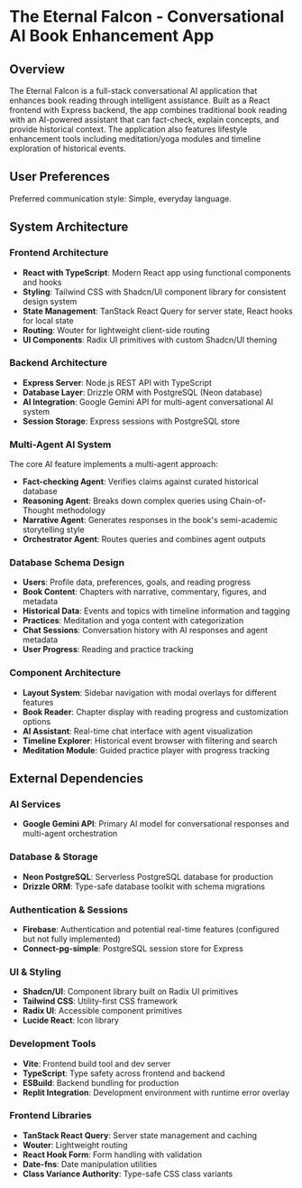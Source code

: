 # The Eternal Falcon - Conversational AI Book Enhancement App

## Overview

The Eternal Falcon is a full-stack conversational AI application that enhances book reading through intelligent assistance. Built as a React frontend with Express backend, the app combines traditional book reading with an AI-powered assistant that can fact-check, explain concepts, and provide historical context. The application also features lifestyle enhancement tools including meditation/yoga modules and timeline exploration of historical events.

## User Preferences

Preferred communication style: Simple, everyday language.

## System Architecture

### Frontend Architecture
- **React with TypeScript**: Modern React app using functional components and hooks
- **Styling**: Tailwind CSS with Shadcn/UI component library for consistent design system
- **State Management**: TanStack React Query for server state, React hooks for local state
- **Routing**: Wouter for lightweight client-side routing
- **UI Components**: Radix UI primitives with custom Shadcn/UI theming

### Backend Architecture
- **Express Server**: Node.js REST API with TypeScript
- **Database Layer**: Drizzle ORM with PostgreSQL (Neon database)
- **AI Integration**: Google Gemini API for multi-agent conversational AI system
- **Session Storage**: Express sessions with PostgreSQL store

### Multi-Agent AI System
The core AI feature implements a multi-agent approach:
- **Fact-checking Agent**: Verifies claims against curated historical database
- **Reasoning Agent**: Breaks down complex queries using Chain-of-Thought methodology
- **Narrative Agent**: Generates responses in the book's semi-academic storytelling style
- **Orchestrator Agent**: Routes queries and combines agent outputs

### Database Schema Design
- **Users**: Profile data, preferences, goals, and reading progress
- **Book Content**: Chapters with narrative, commentary, figures, and metadata
- **Historical Data**: Events and topics with timeline information and tagging
- **Practices**: Meditation and yoga content with categorization
- **Chat Sessions**: Conversation history with AI responses and agent metadata
- **User Progress**: Reading and practice tracking

### Component Architecture
- **Layout System**: Sidebar navigation with modal overlays for different features
- **Book Reader**: Chapter display with reading progress and customization options
- **AI Assistant**: Real-time chat interface with agent visualization
- **Timeline Explorer**: Historical event browser with filtering and search
- **Meditation Module**: Guided practice player with progress tracking

## External Dependencies

### AI Services
- **Google Gemini API**: Primary AI model for conversational responses and multi-agent orchestration

### Database & Storage
- **Neon PostgreSQL**: Serverless PostgreSQL database for production
- **Drizzle ORM**: Type-safe database toolkit with schema migrations

### Authentication & Sessions
- **Firebase**: Authentication and potential real-time features (configured but not fully implemented)
- **Connect-pg-simple**: PostgreSQL session store for Express

### UI & Styling
- **Shadcn/UI**: Component library built on Radix UI primitives
- **Tailwind CSS**: Utility-first CSS framework
- **Radix UI**: Accessible component primitives
- **Lucide React**: Icon library

### Development Tools
- **Vite**: Frontend build tool and dev server
- **TypeScript**: Type safety across frontend and backend
- **ESBuild**: Backend bundling for production
- **Replit Integration**: Development environment with runtime error overlay

### Frontend Libraries
- **TanStack React Query**: Server state management and caching
- **Wouter**: Lightweight routing
- **React Hook Form**: Form handling with validation
- **Date-fns**: Date manipulation utilities
- **Class Variance Authority**: Type-safe CSS class variants